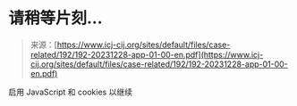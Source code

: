 <!--yml

category: 未分类

date: 2024-05-27 14:24:37

-->

# 请稍等片刻...

> 来源：[https://www.icj-cij.org/sites/default/files/case-related/192/192-20231228-app-01-00-en.pdf](https://www.icj-cij.org/sites/default/files/case-related/192/192-20231228-app-01-00-en.pdf)

启用 JavaScript 和 cookies 以继续

